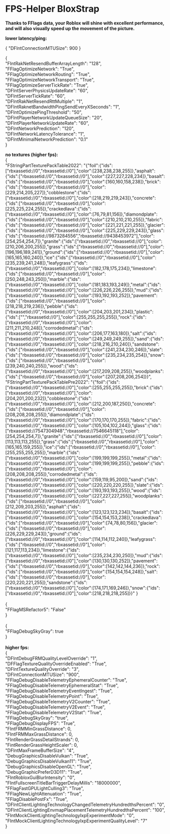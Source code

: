 # FPS-Helper **BloxStrap**
**Thanks to FFlags data, your Roblox will shine with excellent performance, and will also visually speed up the movement of the picture.**

**lower latency/ping:**

{
"DFIntConnectionMTUSize": 900
} <br>

{ <br>
"FIntRakNetResendBufferArrayLength": "128", <br>
"FFlagOptimizeNetwork": "True", <br>
"FFlagOptimizeNetworkRouting": "True", <br> 
"FFlagOptimizeNetworkTransport": "True", <br>
"FFlagOptimizeServerTickRate": "True", <br> 
"DFIntServerPhysicsUpdateRate": "60", <br>
"DFIntServerTickRate": "60", <br> 
"DFIntRakNetResendRttMultiple": "1", <br>
"DFIntRaknetBandwidthPingSendEveryXSeconds": "1", <br>
"DFIntOptimizePingThreshold": "50", <br>
"DFIntPlayerNetworkUpdateQueueSize": "20", <br> 
"DFIntPlayerNetworkUpdateRate": "60", <br> 
"DFIntNetworkPrediction": "120", <br> 
"DFIntNetworkLatencyTolerance": "1", <br> 
"DFIntMinimalNetworkPrediction": "0.1" <br> 
} <br> 

**no textures (higher fps):**
<br>
{ <br> 
    "FStringPartTexturePackTable2022": "{\"foil\":{\"ids\":[\"rbxassetid://0\",\"rbxassetid://0\"],\"color\":[238,238,238,255]},\"asphalt\":{\"ids\":[\"rbxassetid://0\",\"rbxassetid://0\"],\"color\":[227,227,228,234]},\"basalt\":{\"ids\":[\"rbxassetid://0\",\"rbxassetid://0\"],\"color\":[160,160,158,238]},\"brick\":{\"ids\":[\"rbxassetid://0\",\"rbxassetid://0\"],\"color\":[229,214,205,227]},\"cobblestone\":{\"ids\":[\"rbxassetid://0\",\"rbxassetid://0\"],\"color\":[218,219,219,243]},\"concrete\":{\"ids\":[\"rbxassetid://0\",\"rbxassetid://0\"],\"color\":[225,225,224,255]},\"crackedlava\":{\"ids\":[\"rbxassetid://0\",\"rbxassetid://0\"],\"color\":[76,79,81,156]},\"diamondplate\":{\"ids\":[\"rbxassetid://0\",\"rbxassetid://0\"],\"color\":[210,210,210,255]},\"fabric\":{\"ids\":[\"rbxassetid://0\",\"rbxassetid://0\"],\"color\":[221,221,221,255]},\"glacier\":{\"ids\":[\"rbxassetid://0\",\"rbxassetid://0\"],\"color\":[225,229,229,243]},\"glass\":{\"ids\":[\"rbxassetid://9873284556\",\"rbxassetid://9438453972\"],\"color\":[254,254,254,7]},\"granite\":{\"ids\":[\"rbxassetid://0\",\"rbxassetid://0\"],\"color\":[210,206,200,255]},\"grass\":{\"ids\":[\"rbxassetid://0\",\"rbxassetid://0\"],\"color\":[196,196,189,241]},\"ground\":{\"ids\":[\"rbxassetid://0\",\"rbxassetid://0\"],\"color\":[165,165,160,240]},\"ice\":{\"ids\":[\"rbxassetid://0\",\"rbxassetid://0\"],\"color\":[235,239,241,248]},\"leafygrass\":{\"ids\":[\"rbxassetid://0\",\"rbxassetid://0\"],\"color\":[182,178,175,234]},\"limestone\":{\"ids\":[\"rbxassetid://0\",\"rbxassetid://0\"],\"color\":[250,248,243,250]},\"marble\":{\"ids\":[\"rbxassetid://0\",\"rbxassetid://0\"],\"color\":[181,183,193,249]},\"metal\":{\"ids\":[\"rbxassetid://0\",\"rbxassetid://0\"],\"color\":[226,226,226,255]},\"mud\":{\"ids\":[\"rbxassetid://0\",\"rbxassetid://0\"],\"color\":[193,192,193,252]},\"pavement\":{\"ids\":[\"rbxassetid://0\",\"rbxassetid://0\"],\"color\":[218,218,219,236]},\"pebble\":{\"ids\":[\"rbxassetid://0\",\"rbxassetid://0\"],\"color\":[204,203,201,234]},\"plastic\":{\"ids\":[\"\",\"rbxassetid://0\"],\"color\":[255,255,255,255]},\"rock\":{\"ids\":[\"rbxassetid://0\",\"rbxassetid://0\"],\"color\":[211,211,210,248]},\"corrodedmetal\":{\"ids\":[\"rbxassetid://0\",\"rbxassetid://0\"],\"color\":[206,177,163,180]},\"salt\":{\"ids\":[\"rbxassetid://0\",\"rbxassetid://0\"],\"color\":[249,249,249,255]},\"sand\":{\"ids\":[\"rbxassetid://0\",\"rbxassetid://0\"],\"color\":[218,216,210,240]},\"sandstone\":{\"ids\":[\"rbxassetid://0\",\"rbxassetid://0\"],\"color\":[241,234,230,246]},\"slate\":{\"ids\":[\"rbxassetid://0\",\"rbxassetid://0\"],\"color\":[235,234,235,254]},\"snow\":{\"ids\":[\"rbxassetid://0\",\"rbxassetid://0\"],\"color\":[239,240,240,255]},\"wood\":{\"ids\":[\"rbxassetid://0\",\"rbxassetid://0\"],\"color\":[217,209,208,255]},\"woodplanks\":{\"ids\":[\"rbxassetid://0\",\"rbxassetid://0\"],\"color\":[207,208,206,254]}}", 
<br>
    "FStringPartTexturePackTablePre2022": "{\"foil\":{\"ids\":[\"rbxassetid://0\",\"rbxassetid://0\"],\"color\":[255,255,255,255]},\"brick\":{\"ids\":[\"rbxassetid://0\",\"rbxassetid://0\"],\"color\":[204,201,200,232]},\"cobblestone\":{\"ids\":[\"rbxassetid://0\",\"rbxassetid://0\"],\"color\":[212,200,187,250]},\"concrete\":{\"ids\":[\"rbxassetid://0\",\"rbxassetid://0\"],\"color\":[208,208,208,255]},\"diamondplate\":{\"ids\":[\"rbxassetid://0\",\"rbxassetid://0\"],\"color\":[170,170,170,255]},\"fabric\":{\"ids\":[\"rbxassetid://0\",\"rbxassetid://0\"],\"color\":[105,104,102,244]},\"glass\":{\"ids\":[\"rbxassetid://7547304948\",\"rbxassetid://7546645118\"],\"color\":[254,254,254,7]},\"granite\":{\"ids\":[\"rbxassetid://0\",\"rbxassetid://0\"],\"color\":[113,113,113,255]},\"grass\":{\"ids\":[\"rbxassetid://0\",\"rbxassetid://0\"],\"color\":[165,165,159,255]},\"ice\":{\"ids\":[\"rbxassetid://0\",\"rbxassetid://0\"],\"color\":[255,255,255,255]},\"marble\":{\"ids\":[\"rbxassetid://0\",\"rbxassetid://0\"],\"color\":[199,199,199,255]},\"metal\":{\"ids\":[\"rbxassetid://0\",\"rbxassetid://0\"],\"color\":[199,199,199,255]},\"pebble\":{\"ids\":[\"rbxassetid://0\",\"rbxassetid://0\"],\"color\":[208,208,208,255]},\"corrodedmetal\":{\"ids\":[\"rbxassetid://0\",\"rbxassetid://0\"],\"color\":[159,119,95,200]},\"sand\":{\"ids\":[\"rbxassetid://0\",\"rbxassetid://0\"],\"color\":[220,220,220,255]},\"slate\":{\"ids\":[\"rbxassetid://0\",\"rbxassetid://0\"],\"color\":[193,193,193,255]},\"wood\":{\"ids\":[\"rbxassetid://0\",\"rbxassetid://0\"],\"color\":[227,227,227,255]},\"woodplanks\":{\"ids\":[\"rbxassetid://0\",\"rbxassetid://0\"],\"color\":[212,209,203,255]},\"asphalt\":{\"ids\":[\"rbxassetid://0\",\"rbxassetid://0\"],\"color\":[123,123,123,234]},\"basalt\":{\"ids\":[\"rbxassetid://0\",\"rbxassetid://0\"],\"color\":[154,154,153,238]},\"crackedlava\":{\"ids\":[\"rbxassetid://0\",\"rbxassetid://0\"],\"color\":[74,78,80,156]},\"glacier\":{\"ids\":[\"rbxassetid://0\",\"rbxassetid://0\"],\"color\":[226,229,229,243]},\"ground\":{\"ids\":[\"rbxassetid://0\",\"rbxassetid://0\"],\"color\":[114,114,112,240]},\"leafygrass\":{\"ids\":[\"rbxassetid://0\",\"rbxassetid://0\"],\"color\":[121,117,113,234]},\"limestone\":{\"ids\":[\"rbxassetid://0\",\"rbxassetid://0\"],\"color\":[235,234,230,250]},\"mud\":{\"ids\":[\"rbxassetid://0\",\"rbxassetid://0\"],\"color\":[130,130,130,252]},\"pavement\":{\"ids\":[\"rbxassetid://0\",\"rbxassetid://0\"],\"color\":[142,142,144,236]},\"rock\":{\"ids\":[\"rbxassetid://0\",\"rbxassetid://0\"],\"color\":[154,154,154,248]},\"salt\":{\"ids\":[\"rbxassetid://0\",\"rbxassetid://0\"],\"color\":[220,220,221,255]},\"sandstone\":{\"ids\":[\"rbxassetid://0\",\"rbxassetid://0\"],\"color\":[174,171,169,246]},\"snow\":{\"ids\":[\"rbxassetid://0\",\"rbxassetid://0\"],\"color\":[218,218,218,255]}}"
} <br> 
<br>
{ <br> 
"FFlagMSRefactor5": "False"
<br> } <br> 
<br>
{ <br>
"FFlagDebugSkyGray": true
 <br> } <br> 
<br>
**higher fps:**
<br>
{ <br>
"DFIntDebugFRMQualityLevelOverride": "1", <br> 
"DFFlagTextureQualityOverrideEnabled": "True", <br>
"DFIntTextureQualityOverride": "3", <br> 
"DFIntConnectionMTUSize": "900", <br> 
"FFlagDebugDisableTelemetryEphemeralCounter": "True", <br> 
"FFlagDebugDisableTelemetryEphemeralStat": "True", <br> 
"FFlagDebugDisableTelemetryEventIngest": "True", <br> 
"FFlagDebugDisableTelemetryPoint": "True", <br> 
"FFlagDebugDisableTelemetryV2Counter": "True", <br> 
"FFlagDebugDisableTelemetryV2Event": "True", <br> 
"FFlagDebugDisableTelemetryV2Stat": "True", <br> 
"FFlagDebugSkyGray": "true", <br> 
"FFlagDebugDisplayFPS": "True", <br>
"FIntFRMMinGrassDistance": 0, <br> 
"FIntFRMMaxGrassDistance": 0, <br> 
"FIntRenderGrassDetailStrands": 0, <br>
"FintRenderGrassHeightScaler": 0, <br> 
"DFIntMaxFrameBufferSize": "4", <br> 
"DebugGraphicsDisableVulkan": "True", <br> 
"DebugGraphicsDisableVulkan11": "True", <br> 
"DebugGraphicsDisableOpenGL": "True", <br> 
"DebugGraphicPreferD3D11": "True", <br> 
"FIntRobloxGuiBlurIntensity": "0", <br> 
"FIntFullscreenTitleBarTriggerDelayMillis": "18000000", <br> 
"FFlagFastGPULightCulling3": "True", <br> 
"FFlagNewLightAttenuation": "True", <br> 
"FFlagDisablePostFx": "True", <br> 
"DFIntClientLightingTechnologyChangedTelemetryHundredthsPercent": "0", <br> 
"DFIntClientLightingEnvmapPlacementTelemetryHundredthsPercent": "100", <br> 
"FIntMockClientLightingTechnologyIxpExperimentMode": "0", <br> 
"FIntMockClientLightingTechnologyIxpExperimentQualityLevel": "7" <br> 
}  <br>
 
